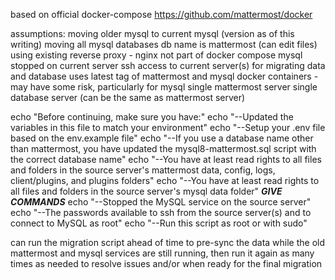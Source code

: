 based on official docker-compose https://github.com/mattermost/docker

assumptions:
moving older mysql to current mysql (version as of this writing)
moving all mysql databases
db name is mattermost (can edit files)
using existing reverse proxy - nginx not part of docker compose
mysql stopped on current server
ssh access to current server(s) for migrating data and database
uses latest tag of mattermost and mysql docker containers - may have some risk, particularly for mysql
single mattermost server
single database server (can be the same as mattermost server)

echo "Before continuing, make sure you have:"
echo "--Updated the variables in this file to match your environment"
echo "--Setup your .env file based on the env.example file"
echo "--If you use a database name other than mattermost, you have updated the mysql8-mattermost.sql script with the correct database name"
echo "--You have at least read rights to all files and folders in the source server's mattermost data, config, logs, client/plugins, and plugins folders"
echo "--You have at least read rights to all files and folders in the source server's mysql data folder" ***GIVE COMMANDS***
echo "--Stopped the MySQL service on the source server"
echo "--The passwords available to ssh from the source server(s) and to connect to MySQL as root"
echo "--Run this script as root or with sudo"

can run the migration script ahead of time to pre-sync the data while the old mattermost and mysql services are still running, then run it again as many times as needed to resolve issues and/or when ready for the final migration